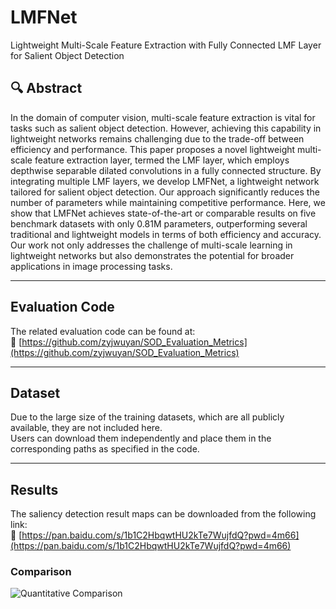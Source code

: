 # LMFNet  
Lightweight Multi-Scale Feature Extraction with Fully Connected LMF Layer for Salient Object Detection

## 🔍 Abstract  
In the domain of computer vision, multi-scale feature extraction is vital for tasks such as salient object detection.  However, achieving this capability in lightweight networks remains challenging due to the trade-off between efficiency and performance.  This paper proposes a novel lightweight multi-scale feature extraction layer, termed the LMF layer, which employs depthwise separable dilated convolutions in a fully connected structure.  By integrating multiple LMF layers, we develop LMFNet, a lightweight network tailored for salient object detection.  Our approach significantly reduces the number of parameters while maintaining competitive performance.  Here, we show that LMFNet achieves state-of-the-art or comparable results on five benchmark datasets with only 0.81M parameters, outperforming several traditional and lightweight models in terms of both efficiency and accuracy.  Our work not only addresses the challenge of multi-scale learning in lightweight networks but also demonstrates the potential for broader applications in image processing tasks.

---

## Evaluation Code  
The related evaluation code can be found at:  
🔗 [https://github.com/zyjwuyan/SOD_Evaluation_Metrics](https://github.com/zyjwuyan/SOD_Evaluation_Metrics)

---

## Dataset  
Due to the large size of the training datasets, which are all publicly available, they are not included here.  
Users can download them independently and place them in the corresponding paths as specified in the code.

---

## Results  
The saliency detection result maps can be downloaded from the following link:  
🔗 [https://pan.baidu.com/s/1b1C2HbqwtHU2kTe7WujfdQ?pwd=4m66](https://pan.baidu.com/s/1b1C2HbqwtHU2kTe7WujfdQ?pwd=4m66)  



### Comparison 
![Quantitative Comparison](./figs/quantitative_results.png)



